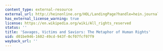 ```yaml
---
content_type: external-resource
external_url: http://heinonline.org/HOL/LandingPage?handle=hein.journals/hilj42&div=13&id=&page=
has_external_license_warning: true
license: https://en.wikipedia.org/wiki/All_rights_reserved
status: ''
title: 'Savages, Victims and Saviors: The Metaphor of Human Rights'
uid: d01be946-1602-49cd-943f-0cf07fcf97f9
wayback_url: ''
---
```

